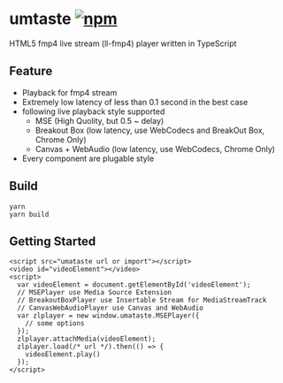 # umtaste [![npm](https://img.shields.io/npm/v/umataste.svg?style=flat)](https://www.npmjs.com/package/umataste)

HTML5 fmp4 live stream (ll-fmp4) player written in TypeScript

## Feature

* Playback for fmp4 stream
* Extremely low latency of less than 0.1 second in the best case
* following live playback style supported
    * MSE (High Quolity, but 0.5 ~ delay)
    * Breakout Box (low latency, use WebCodecs and BreakOut Box, Chrome Only)
    * Canvas + WebAudio (low latency, use WebCodecs, Chrome Only)
* Every component are plugable style

## Build

```
yarn
yarn build
```

## Getting Started

```
<script src="umataste url or import"></script>
<video id="videoElement"></video>
<script>
  var videoElement = document.getElementById('videoElement');
  // MSEPlayer use Media Source Extension
  // BreakoutBoxPlayer use Insertable Stream for MediaStreamTrack
  // CanvasWebAudioPlayer use Canvas and WebAudio
  var zlplayer = new window.umataste.MSEPlayer({ 
    // some options
  });
  zlplayer.attachMedia(videoElement);
  zlplayer.load(/* url */).then(() => {
    videoElement.play()
  });
</script>
```
